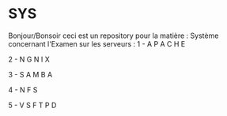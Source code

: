 # SYS
Bonjour/Bonsoir ceci est un repository pour la matière : Système concernant l'Examen sur les serveurs :
1 - A P A C H E


2 - N G N I X


3 - S A M B A


4 - N F S


5 - V S F T P D
